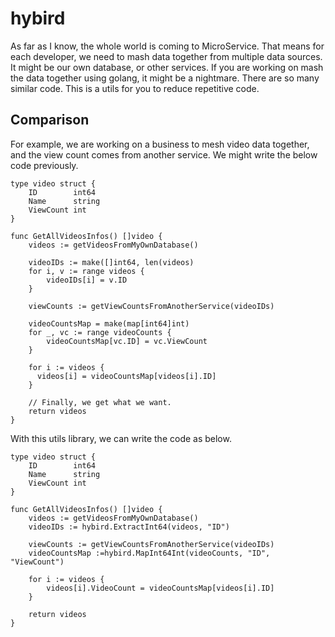 # hybird

As far as I know, the whole world is coming to MicroService. That means for each developer, we need to mash data together from multiple data sources. It might be our own database, or other services. If you are working on mash the data together using golang, it might be a nightmare. There are so many similar code. This is a utils for you to reduce repetitive code.
   
## Comparison

For example, we are working on a business to mesh video data together, and the view count comes from another service. We might write the below code previously.
```
type video struct {
	ID        int64
	Name      string
	ViewCount int
}

func GetAllVideosInfos() []video {
    videos := getVideosFromMyOwnDatabase()

    videoIDs := make([]int64, len(videos)
    for i, v := range videos {
        videoIDs[i] = v.ID
    }

    viewCounts := getViewCountsFromAnotherService(videoIDs)

    videoCountsMap = make(map[int64]int)
    for _, vc := range videoCounts {
        videoCountsMap[vc.ID] = vc.ViewCount 
    }

    for i := videos {
      videos[i] = videoCountsMap[videos[i].ID]
    }

    // Finally, we get what we want.
    return videos
}

```

With this utils library, we can write the code as below.
```
type video struct {
	ID        int64
	Name      string
	ViewCount int
}

func GetAllVideosInfos() []video {
    videos := getVideosFromMyOwnDatabase()
    videoIDs := hybird.ExtractInt64(videos, "ID")
    
    viewCounts := getViewCountsFromAnotherService(videoIDs)
    videoCountsMap :=hybird.MapInt64Int(videoCounts, "ID", "ViewCount")
    
    for i := videos {
        videos[i].VideoCount = videoCountsMap[videos[i].ID]
    }
    
    return videos
}
```